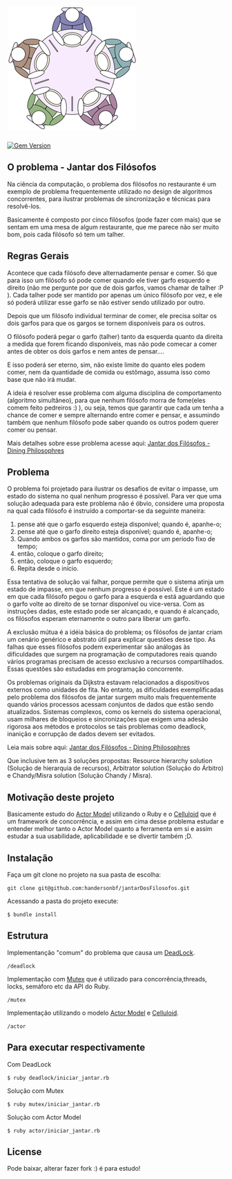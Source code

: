 # ![JantarFilosofos](dining.png)

[![Gem Version][gem-image]][gem-link]

[gem-image]: https://badge.fury.io/rb/celluloid.svg
[gem-link]: http://rubygems.org/gems/celluloid

## O problema - Jantar dos Filósofos

Na ciência da computação, o problema dos filósofos no restaurante é um exemplo de problema frequentemente utilizado no design de algoritmos concorrentes, para ilustrar problemas de sincronização e técnicas para resolvê-los.

Basicamente é composto por cinco filósofos (pode fazer com mais) que se sentam em uma mesa de algum restaurante, que me parece não ser muito bom, pois cada filósofo só tem um talher.

## Regras Gerais

Acontece que cada filósofo deve alternadamente pensar e comer. Só que para isso um filósofo só pode comer quando ele tiver garfo esquerdo e direito (não me pergunte por que de dois garfos, vamos chamar de talher :P ). Cada talher pode ser mantido por apenas um único filósofo por vez, e ele só poderá utilizar esse garfo se não estiver sendo utilizado por outro.

Depois que um filósofo individual terminar de comer, ele precisa soltar os dois garfos para que os gargos se tornem disponíveis para os outros.

O filósofo poderá pegar o garfo (talher) tanto da esquerda quanto da direita a medida que forem ficando disponíveis, mas não pode comecar a comer antes de obter os dois garfos e nem antes de pensar....

E isso poderá ser eterno, sim, não existe limite do quanto eles podem comer, nem da quantidade de comida ou estômago, assuma isso como base que não irá mudar.

A ideia é resolver esse problema com alguma disciplina de comportamento (algoritmo simultâneo), para que nenhum filósofo morra de fome(eles comem feito pedreiros :) ), ou seja, temos que garantir que cada um tenha a chance de comer e sempre alternando entre comer e pensar, e assumindo também que nenhum filósofo pode saber quando os outros podem querer comer ou pensar.

Mais detalhes sobre esse problema acesse aqui: [Jantar dos Filósofos - Dining Philosophres](https://en.wikipedia.org/wiki/Dining_philosophers_problem)

## Problema

O problema foi projetado para ilustrar os desafios de evitar o impasse, um estado do sistema no qual nenhum progresso é possível. Para ver que uma solução adequada para este problema não é óbvio, considere uma proposta na qual cada filósofo é instruído a comportar-se da seguinte maneira:

1. pense até que o garfo esquerdo esteja disponível; quando é, apanhe-o;
2. pense até que o garfo direito esteja disponível; quando é, apanhe-o;
3. Quando ambos os garfos são mantidos, coma por um período fixo de tempo;
4. então, coloque o garfo direito;
5. então, coloque o garfo esquerdo;
6. Repita desde o início.

Essa tentativa de solução vai falhar, porque permite que o sistema atinja um estado de impasse, em que nenhum progresso é possível. Este é um estado em que cada filósofo pegou o garfo para a esquerda e está aguardando que o garfo volte ao direito de se tornar disponível ou vice-versa. Com as instruções dadas, este estado pode ser alcançado, e quando é alcançado, os filósofos esperam eternamente o outro para liberar um garfo.

A exclusão mútua é a idéia básica do problema; os filósofos de jantar criam um cenário genérico e abstrato útil para explicar questões desse tipo. As falhas que esses filósofos podem experimentar são análogas às dificuldades que surgem na programação de computadores reais quando vários programas precisam de acesso exclusivo a recursos compartilhados. Essas questões são estudadas em programação concorrente. 

Os problemas originais da Dijkstra estavam relacionados a dispositivos externos como unidades de fita. No entanto, as dificuldades exemplificadas pelo problema dos filósofos de jantar surgem muito mais frequentemente quando vários processos acessam conjuntos de dados que estão sendo atualizados. Sistemas complexos, como os kernels do sistema operacional, usam milhares de bloqueios e sincronizações que exigem uma adesão rigorosa aos métodos e protocolos se tais problemas como deadlock, inanição e corrupção de dados devem ser evitados.

Leia mais sobre aqui: [Jantar dos Filósofos - Dining Philosophres](https://en.wikipedia.org/wiki/Dining_philosophers_problem)

Que inclusive tem as 3 soluções propostas: Resource hierarchy solution (Solução de hierarquia de recursos), Arbitrator solution (Solução do Árbitro) e Chandy/Misra solution (Solução Chandy / Misra).

## Motivação deste projeto

Basicamente estudo do [Actor Model](https://en.wikipedia.org/wiki/Actor_model) utilizando o Ruby e o [Celluloid](https://celluloid.io/) que é um framework de concorrência, e assim em cima desse problema estudar e entender melhor tanto o Actor Model quanto a ferramenta em si e assim estudar a sua usabilidade,  aplicabilidade e se divertir também ;D. 

## Instalação

Faça um git clone no projeto na sua pasta de escolha:

    git clone git@github.com:handersonbf/jantarDosFilosofos.git

Acessando a pasta do projeto execute:

    $ bundle install


## Estrutura

Implementanção "comum" do problema que causa um [DeadLock](https://pt.wikipedia.org/wiki/Deadlock).

    /deadlock

Implementação com [Mutex](https://apidock.com/ruby/Mutex) que é utilizado para concorrência,threads, locks, semáforo etc da API do Ruby.

    /mutex

Implementação utilizando o modelo [Actor Model](https://en.wikipedia.org/wiki/Actor_model) e [Celluloid](https://celluloid.io/).

    /actor

## Para executar respectivamente

Com DeadLock

    $ ruby deadlock/iniciar_jantar.rb

Solução com Mutex

    $ ruby mutex/iniciar_jantar.rb

Solução com Actor Model

    $ ruby actor/iniciar_jantar.rb


## License

Pode baixar, alterar fazer fork :) é para estudo!